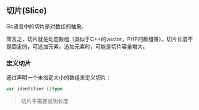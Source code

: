 ## 切片\(Slice\)

Go语言中的切片是对数组的抽象。

简言之，切片就是动态数组（类似于C++的vector，PHP的数组等）。切片长度不是固定的，可追加元素，追加元素时，可能是切片容量增大。

### 定义切片

通过声明一个未指定大小的数组来定义切片：

```go
var identifier []type
```

> 切片不需要说明长度



